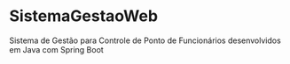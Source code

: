# SistemaGestaoWeb
Sistema de Gestão para Controle de Ponto de Funcionários desenvolvidos em Java com Spring Boot
